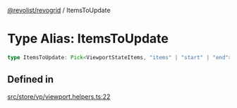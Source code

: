 [@revolist/revogrid](README.md) / ItemsToUpdate

# Type Alias: ItemsToUpdate

```ts
type ItemsToUpdate: Pick<ViewportStateItems, "items" | "start" | "end">;
```

## Defined in

[src/store/vp/viewport.helpers.ts:22](https://github.com/revolist/revogrid/blob/0787a2552cf5bbb21cb9aa4dbfa802d1d65b108b/src/store/vp/viewport.helpers.ts#L22)
